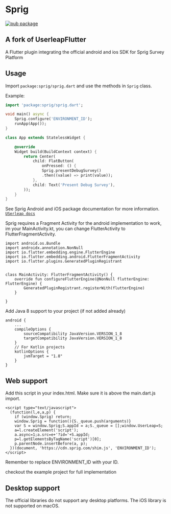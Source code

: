# Sprig

[![pub package](https://img.shields.io/badge/Pub-0.3.0-green.svg)](https://pub.dartlang.org/packages/sprig)

## A fork of UserleapFlutter

A Flutter plugin integrating the official android and ios SDK for Sprig Survey Platform

## Usage

Import `package:sprig/sprig.dart` and use the methods in `Sprig` class.

Example:
```dart
import 'package:sprig/sprig.dart';

void main() async {
    Sprig.configure('ENVIRONMENT_ID');
    runApp(App());
}

class App extends StatelessWidget {

    @override
    Widget build(BuildContext context) {
        return Center(
            child: FlatButton(
                onPressed: () {
                Sprig.presentDebugSurvey()
                .then((value) => print(value));
            },
            child: Text('Present Debug Survey'),
        ));
    }
}

```


See Sprig Android and iOS package documentation for more information.
[`USerleap docs`](https://docs.userleap.com/installation/)


Sprig requires a Fragment Activity for the android implementation to work, im your MainActivity.kt, you can change FlutterActivity to FlutterFragmentActivity.

```
import android.os.Bundle
import androidx.annotation.NonNull
import io.flutter.embedding.engine.FlutterEngine
import io.flutter.embedding.android.FlutterFragmentActivity
import io.flutter.plugins.GeneratedPluginRegistrant


class MainActivity: FlutterFragmentActivity() {
    override fun configureFlutterEngine(@NonNull flutterEngine: FlutterEngine) {
        GeneratedPluginRegistrant.registerWith(flutterEngine)
    }

}

```

Add Java 8 support to your project (if not added already)
``` 
android {
    ...
    compileOptions {
        sourceCompatibility JavaVersion.VERSION_1_8
        targetCompatibility JavaVersion.VERSION_1_8
    }
    // For Kotlin projects
    kotlinOptions {
        jvmTarget = "1.8"
    }
}
```

## Web support
Add this script in your index.html. Make sure it is above the main.dart.js import.
```
<script type="text/javascript">
  (function(l,e,a,p) {
    if (window.Sprig) return;
    window.Sprig = function(){S._queue.push(arguments)}
    var S = window.Sprig;S.appId = a;S._queue = [];window.UserLeap=S;
    a=l.createElement('script');
    a.async=1;a.src=e+'?id='+S.appId;
    p=l.getElementsByTagName('script')[0];
    p.parentNode.insertBefore(a, p);
  })(document, 'https://cdn.sprig.com/shim.js', 'ENVIRONMENT_ID');
</script>
```
Remember to replace ENVIRONMENT_ID with your ID.

checkout the example project for full implementation

## Desktop support

The official libraries do not support any desktop platforms.
The iOS library is not supported on macOS.


